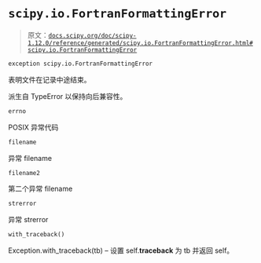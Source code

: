 # `scipy.io.FortranFormattingError`

> 原文：[`docs.scipy.org/doc/scipy-1.12.0/reference/generated/scipy.io.FortranFormattingError.html#scipy.io.FortranFormattingError`](https://docs.scipy.org/doc/scipy-1.12.0/reference/generated/scipy.io.FortranFormattingError.html#scipy.io.FortranFormattingError)

```py
exception scipy.io.FortranFormattingError
```

表明文件在记录中途结束。

派生自 TypeError 以保持向后兼容性。

```py
errno
```

POSIX 异常代码

```py
filename
```

异常 filename

```py
filename2
```

第二个异常 filename

```py
strerror
```

异常 strerror

```py
with_traceback()
```

Exception.with_traceback(tb) – 设置 self.__traceback__ 为 tb 并返回 self。
